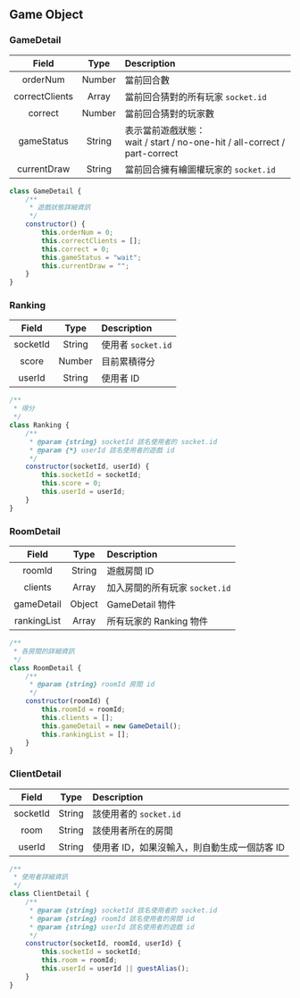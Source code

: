 ## Game Object
### GameDetail
|     Field      |  Type  | Description |
| :------------: | :----: | :----------- |
|    orderNum    | Number | 當前回合數  |
| correctClients | Array  | 當前回合猜對的所有玩家 `socket.id`    |
|    correct     | Number | 當前回合猜對的玩家數   |
|   gameStatus   | String | 表示當前遊戲狀態：<br>wait / start / no-one-hit / all-correct / part-correct |
|  currentDraw   | String | 當前回合擁有繪圖權玩家的 `socket.id`  |

```javascript
class GameDetail {
    /**
     * 遊戲狀態詳細資訊
     */
    constructor() {
        this.orderNum = 0;
        this.correctClients = [];
        this.correct = 0;
        this.gameStatus = "wait";
        this.currentDraw = "";
    }
}
```
### Ranking
| Field    | Type   | Description                        |
| :--------: | :------: | :---------------------------------- |
| socketId | String | 使用者 `socket.id`                 |
| score    | Number | 目前累積得分 |
| userId   | String | 使用者 ID                          |

```javascript
/**
 * 得分
 */
class Ranking {
    /**
     * @param {string} socketId 該名使用者的 socket.id
     * @param {*} userId 該名使用者的遊戲 id
     */
    constructor(socketId, userId) {
        this.socketId = socketId;
        this.score = 0;
        this.userId = userId;
    }
}
```
### RoomDetail
| Field      | Type   | Description |
| :----------: | :------: | :----------- |
| roomId     | String | 遊戲房間 ID |
| clients    | Array | 加入房間的所有玩家 `socket.id` |
| gameDetail | Object | GameDetail 物件 |
| rankingList | Array | 所有玩家的 Ranking 物件 |

```javascript
/**
 * 各房間的詳細資訊
 */
class RoomDetail {
    /**
     * @param {string} roomId 房間 id
     */
    constructor(roomId) {
        this.roomId = roomId;
        this.clients = [];
        this.gameDetail = new GameDetail();
        this.rankingList = [];
    }
}
```
### ClientDetail
| Field      | Type   | Description |
| :----------: | :------: | :----------- |
| socketId     | String | 該使用者的 `socket.id` |
| room    | String | 該使用者所在的房間 |
| userId | String | 使用者 ID，如果沒輸入，則自動生成一個訪客 ID |

```javascript
/**
 * 使用者詳細資訊
 */
class ClientDetail {
    /**
     * @param {string} socketId 該名使用者的 socket.id
     * @param {string} roomId 該名使用者的房間 id
     * @param {string} userId 該名使用者的遊戲 id
     */
    constructor(socketId, roomId, userId) {
        this.socketId = socketId;
        this.room = roomId;
        this.userId = userId || guestAlias();
    }
}
```